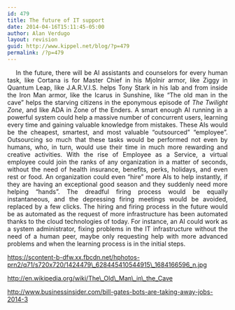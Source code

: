 ```yaml
---
id: 479
title: The future of IT support
date: 2014-04-16T15:11:45-05:00
author: Alan Verdugo
layout: revision
guid: http://www.kippel.net/blog/?p=479
permalink: /?p=479
---
```

<p style="text-align: justify;">
      In the future, there will be AI assistants and counselors for every human task, like Cortana is for Master Chief in his Mjolnir armor, like Ziggy in Quantum Leap, like J.A.R.V.I.S. helps Tony Stark in his lab and from inside the Iron Man armor, like the Icarus in Sunshine, like &#8220;The old man in the cave&#8221; helps the starving citizens in the eponymous episode of <em>The Twilight Zone</em>, and like ADA in Zone of the Enders. A smart enough AI running in a powerful system could help a massive number of concurrent users, learning every time and gaining valuable knowledge from mistakes. These AIs would be the cheapest, smartest, and most valuable &#8220;outsourced&#8221; &#8220;employee&#8221;. Outsourcing so much that these tasks would be performed not even by humans, who, in turn, would use their time in much more rewarding and creative activities. With the rise of Employee as a Service, a virtual employee could join the ranks of any organization in a matter of seconds, without the need of health insurance, benefits, perks, holidays, and even rest or food. An organization could even &#8220;hire&#8221; more AIs to help instantly, if they are having an exceptional good season and they suddenly need more helping &#8220;hands&#8221;. The dreadful firing process would be equally instantaneous, and the depressing firing meetings would be avoided, replaced by a few clicks. The hiring and firing process in the future would be as automated as the request of more infrastructure has been automated thanks to the cloud technologies of today. For instance, an AI could work as a system administrator, fixing problems in the IT infrastructure without the need of a human peer, maybe only requesting help with more advanced problems and when the learning process is in the initial steps.
</p>

https://scontent-b-dfw.xx.fbcdn.net/hphotos-prn2/q71/s720x720/1424479\_628445410544915\_1684166596_n.jpg

http://en.wikipedia.org/wiki/The\_Old\_Man\_in\_the_Cave

http://www.businessinsider.com/bill-gates-bots-are-taking-away-jobs-2014-3

&nbsp;